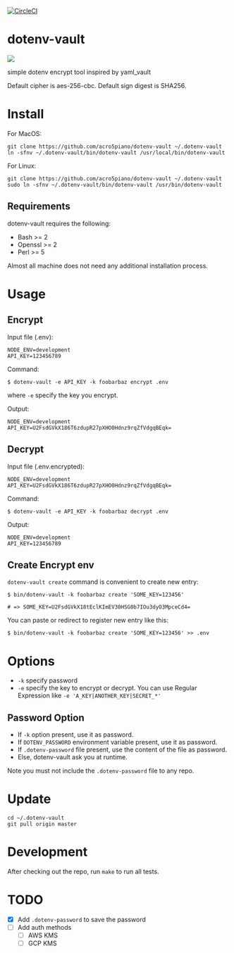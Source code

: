 [![CircleCI](https://circleci.com/gh/acro5piano/dotenv-vault.svg?style=svg)](https://circleci.com/gh/acro5piano/dotenv-vault)

# dotenv-vault

![](https://github.com/acro5piano/dotenv-vault/blob/master/demo.gif)

simple dotenv encrypt tool inspired by yaml_vault

Default cipher is aes-256-cbc. Default sign digest is SHA256.

# Install

For MacOS:

```
git clone https://github.com/acro5piano/dotenv-vault ~/.dotenv-vault
ln -sfnv ~/.dotenv-vault/bin/dotenv-vault /usr/local/bin/dotenv-vault
```

For Linux:

```
git clone https://github.com/acro5piano/dotenv-vault ~/.dotenv-vault
sudo ln -sfnv ~/.dotenv-vault/bin/dotenv-vault /usr/bin/dotenv-vault
```

## Requirements

dotenv-vault requires the following:

- Bash >= 2
- Openssl >= 2
- Perl >= 5

Almost all machine does not need any additional installation process.

# Usage

## Encrypt

Input file (.env):

```
NODE_ENV=development
API_KEY=123456789
```

Command:

```
$ dotenv-vault -e API_KEY -k foobarbaz encrypt .env
```

where `-e` specify the key you encrypt.

Output:

```
NODE_ENV=development
API_KEY=U2FsdGVkX186T6zdupR27pXHO0Hdnz9rqZfVdgqBEqk=
```

## Decrypt

Input file (.env.encrypted):

```
NODE_ENV=development
API_KEY=U2FsdGVkX186T6zdupR27pXHO0Hdnz9rqZfVdgqBEqk=
```

Command:

```
$ dotenv-vault -e API_KEY -k foobarbaz decrypt .env
```

Output:

```
NODE_ENV=development
API_KEY=123456789
```

## Create Encrypt env

`dotenv-vault create` command is convenient to create new entry:

```
$ bin/dotenv-vault -k foobarbaz create 'SOME_KEY=123456'

# => SOME_KEY=U2FsdGVkX18tEclKImEV30HSG0b7IOu3dyO3MpceCd4=
```

You can paste or redirect to register new entry like this:

```
$ bin/dotenv-vault -k foobarbaz create 'SOME_KEY=123456' >> .env
```

# Options

- `-k` specify password
- `-e` specify the key to encrypt or decrypt. You can use Regular Expression like `-e 'A_KEY|ANOTHER_KEY|SECRET_*'`

## Password Option

- If `-k` option present, use it as password.
- If `DOTENV_PASSWORD` environment variable present, use it as password.
- If `.dotenv-password` file present, use the content of the file as password.
- Else, dotenv-vault ask you at runtime.

Note you must not include the `.dotenv-password` file to any repo.

# Update

```
cd ~/.dotenv-vault
git pull origin master
```

# Development

After checking out the repo, run `make` to run all tests.

# TODO

- [x] Add `.dotenv-password` to save the password
- [ ] Add auth methods
  - [ ] AWS KMS
  - [ ] GCP KMS
